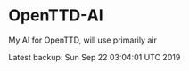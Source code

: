 # OpenTTD-AI
My AI for OpenTTD, will use primarily air

Latest backup: Sun Sep 22 03:04:01 UTC 2019

